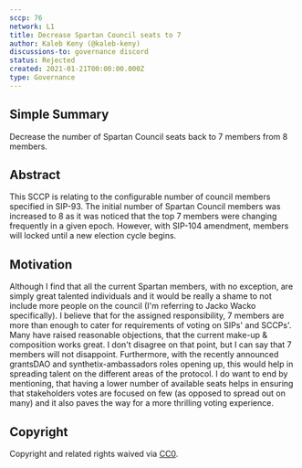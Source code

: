 ```yaml
---
sccp: 76
network: L1
title: Decrease Spartan Council seats to 7
author: Kaleb Keny (@kaleb-keny)
discussions-to: governance discord
status: Rejected
created: 2021-01-21T00:00:00.000Z
type: Governance
---
```


<!--You can leave these HTML comments in your merged SCCP and delete the visible duplicate text guides, they will not appear and may be helpful to refer to if you edit it again. This is the suggested template for new SCCPs. Note that an SCCP number will be assigned by an editor. When opening a pull request to submit your SCCP, please use an abbreviated title in the filename, `sccp-draft_title_abbrev.md`. The title should be 44 characters or less.-->

## Simple Summary

<!--"If you can't explain it simply, you don't understand it well enough." Provide a simplified and layman-accessible explanation of the SCCP.-->

Decrease the number of Spartan Council seats back to 7 members from 8 members.

## Abstract

<!--A short (~200 word) description of the variable change proposed.-->

This SCCP is relating to the configurable number of council members specified in SIP-93.
The initial number of Spartan Council members was increased to 8 as it was noticed that the top 7 members were changing frequently in a given epoch. However, with SIP-104 amendment, members will locked until a new election cycle begins.

## Motivation

<!--The motivation is critical for SCCPs that want to update variables within Synthetix. It should clearly explain why the existing variable is not incentive aligned. SCCP submissions without sufficient motivation may be rejected outright.-->

Although I find that all the current Spartan members, with no exception, are simply great talented individuals and it would be really a shame to not include more people on the council (I'm referring to Jacko Wacko specifically). I believe that for the assigned responsibility, 7 members are more than enough to cater for requirements of voting on SIPs' and SCCPs'.
Many have raised reasonable objections, that the current make-up & composition works great. I don't disagree on that point, but I can say that 7 members will not disappoint. Furthermore, with the recently announced grantsDAO and synthetix-ambassadors roles opening up, this would help in spreading talent on the different areas of the protocol.
I do want to end by mentioning, that having a lower number of available seats helps in ensuring that stakeholders votes are focused on few (as opposed to spread out on many) and it also paves the way for a more thrilling voting experience.

## Copyright

Copyright and related rights waived via [CC0](https://creativecommons.org/publicdomain/zero/1.0/).
